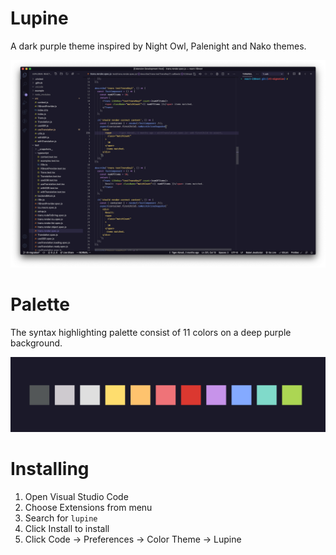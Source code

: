 # Lupine

A dark purple theme inspired by Night Owl, Palenight and Nako themes.

![Color theme preview](./screenshot01.png)


# Palette

The syntax highlighting palette consist of 11 colors on a deep purple background.

![Palette](./palette.png)


# Installing

1. Open Visual Studio Code
2. Choose Extensions from menu
3. Search for `lupine`
4. Click Install to install
5. Click Code -> Preferences -> Color Theme -> Lupine


